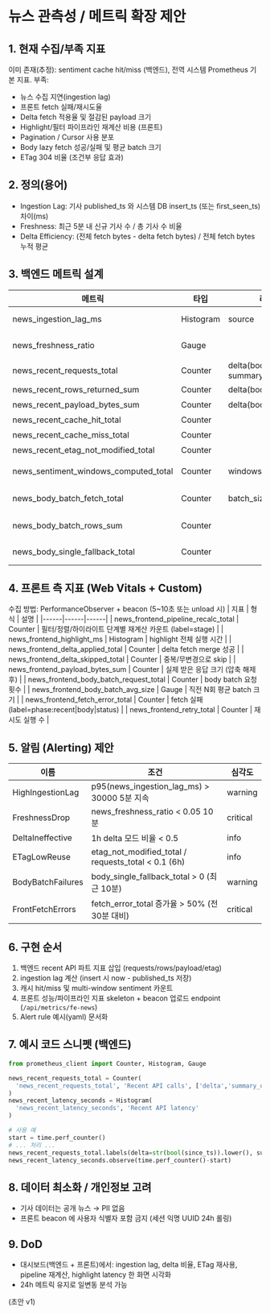 # 뉴스 관측성 / 메트릭 확장 제안

## 1. 현재 수집/부족 지표
이미 존재(추정): sentiment cache hit/miss (백엔드), 전역 시스템 Prometheus 기본 지표.
부족:
- 뉴스 수집 지연(ingestion lag)
- 프론트 fetch 실패/재시도율
- Delta fetch 적용율 및 절감된 payload 크기
- Highlight/필터 파이프라인 재계산 비용 (프론트)
- Pagination / Cursor 사용 분포
- Body lazy fetch 성공/실패 및 평균 batch 크기
- ETag 304 비율 (조건부 응답 효과)

## 2. 정의(용어)
- Ingestion Lag: 기사 published_ts 와 시스템 DB insert_ts (또는 first_seen_ts) 차이(ms)
- Freshness: 최근 5분 내 신규 기사 수 / 총 기사 수 비율
- Delta Efficiency: (전체 fetch bytes - delta fetch bytes) / 전체 fetch bytes 누적 평균

## 3. 백엔드 메트릭 설계
| 메트릭 | 타입 | 라벨 | 설명 |
|--------|------|------|------|
| news_ingestion_lag_ms | Histogram | source | published→ingested 지연 분포 |
| news_freshness_ratio | Gauge |  | 최근 5분 신규/전체 기사 비율 |
| news_recent_requests_total | Counter | delta(bool), summary_only(bool) | recent API 호출 수 |
| news_recent_rows_returned_sum | Counter | delta(bool) | 반환 행 수 누적 |
| news_recent_payload_bytes_sum | Counter | delta(bool) | 직렬화 응답 byte 합 |
| news_recent_cache_hit_total | Counter |  | 쿼리 캐시 적중 |
| news_recent_cache_miss_total | Counter |  | 쿼리 캐시 미스 |
| news_recent_etag_not_modified_total | Counter |  | 304 응답 횟수 |
| news_sentiment_windows_computed_total | Counter | windows(count) | 다중 window sentiment 계산 호출 |
| news_body_batch_fetch_total | Counter | batch_size(bucket) | body bulk fetch 발생 수 |
| news_body_batch_rows_sum | Counter |  | batch 로 받은 본문 row 합 |
| news_body_single_fallback_total | Counter |  | batch 실패 후 단건 fallback |

## 4. 프론트 측 지표 (Web Vitals + Custom)
수집 방법: PerformanceObserver + beacon (5~10초 또는 unload 시)
| 지표 | 형식 | 설명 |
|------|------|------|
| news_frontend_pipeline_recalc_total | Counter | 필터/정렬/하이라이트 단계별 재계산 카운트 (label=stage) |
| news_frontend_highlight_ms | Histogram | highlight 전체 실행 시간 |
| news_frontend_delta_applied_total | Counter | delta fetch merge 성공 |
| news_frontend_delta_skipped_total | Counter | 중복/무변경으로 skip |
| news_frontend_payload_bytes_sum | Counter | 실제 받은 응답 크기 (압축 해제 후) |
| news_frontend_body_batch_request_total | Counter | body batch 요청 횟수 |
| news_frontend_body_batch_avg_size | Gauge | 직전 N회 평균 batch 크기 |
| news_frontend_fetch_error_total | Counter | fetch 실패 (label=phase:recent|body|status) |
| news_frontend_retry_total | Counter | 재시도 실행 수 |

## 5. 알림 (Alerting) 제안
| 이름 | 조건 | 심각도 |
|------|------|--------|
| HighIngestionLag | p95(news_ingestion_lag_ms) > 30000 5분 지속 | warning |
| FreshnessDrop | news_freshness_ratio < 0.05 10분 | critical |
| DeltaIneffective | 1h delta 모드 비율 < 0.5 | info |
| ETagLowReuse | etag_not_modified_total / requests_total < 0.1 (6h) | info |
| BodyBatchFailures | body_single_fallback_total > 0 (최근 10분) | warning |
| FrontFetchErrors | fetch_error_total 증가율 > 50% (전 30분 대비) | critical |

## 6. 구현 순서
1) 백엔드 recent API 파트 지표 삽입 (requests/rows/payload/etag)  
2) ingestion lag 계산 (insert 시 now - published_ts 저장)  
3) 캐시 hit/miss 및 multi-window sentiment 카운트  
4) 프론트 성능/파이프라인 지표 skeleton + beacon 업로드 endpoint (`/api/metrics/fe-news`)  
5) Alert rule 예시(yaml) 문서화  

## 7. 예시 코드 스니펫 (백엔드)
```python
from prometheus_client import Counter, Histogram, Gauge

news_recent_requests_total = Counter(
  'news_recent_requests_total', 'Recent API calls', ['delta','summary_only']
)
news_recent_latency_seconds = Histogram(
  'news_recent_latency_seconds', 'Recent API latency'
)

# 사용 예
start = time.perf_counter()
# ... 처리 ...
news_recent_requests_total.labels(delta=str(bool(since_ts)).lower(), summary_only=str(summary_only).lower()).inc()
news_recent_latency_seconds.observe(time.perf_counter()-start)
```

## 8. 데이터 최소화 / 개인정보 고려
- 기사 데이터는 공개 뉴스 → PII 없음
- 프론트 beacon 에 사용자 식별자 포함 금지 (세션 익명 UUID 24h 롤링)

## 9. DoD
- 대시보드(백엔드 + 프론트)에서: ingestion lag, delta 비율, ETag 재사용, pipeline 재계산, highlight latency 한 화면 시각화
- 24h 메트릭 유지로 일변동 분석 가능

(초안 v1)
